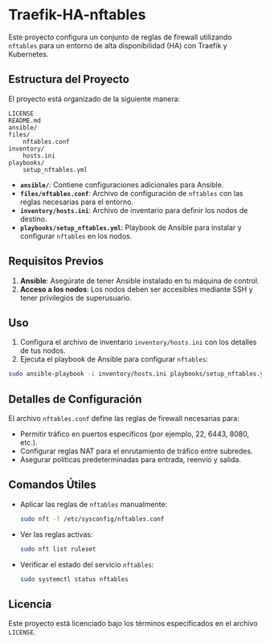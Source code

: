 # Traefik-HA-nftables

Este proyecto configura un conjunto de reglas de firewall utilizando `nftables` para un entorno de alta disponibilidad (HA) con Traefik y Kubernetes.

## Estructura del Proyecto

El proyecto está organizado de la siguiente manera:

```plaintext
LICENSE
README.md
ansible/
files/
    nftables.conf
inventory/
    hosts.ini
playbooks/
    setup_nftables.yml
```

- **`ansible/`**: Contiene configuraciones adicionales para Ansible.
- **`files/nftables.conf`**: Archivo de configuración de `nftables` con las reglas necesarias para el entorno.
- **`inventory/hosts.ini`**: Archivo de inventario para definir los nodos de destino.
- **`playbooks/setup_nftables.yml`**: Playbook de Ansible para instalar y configurar `nftables` en los nodos.

## Requisitos Previos

1. **Ansible**: Asegúrate de tener Ansible instalado en tu máquina de control.
2. **Acceso a los nodos**: Los nodos deben ser accesibles mediante SSH y tener privilegios de superusuario.

## Uso

1. Configura el archivo de inventario `inventory/hosts.ini` con los detalles de tus nodos.
2. Ejecuta el playbook de Ansible para configurar `nftables`:

```bash
sudo ansible-playbook -i inventory/hosts.ini playbooks/setup_nftables.yml
```

## Detalles de Configuración

El archivo `nftables.conf` define las reglas de firewall necesarias para:

- Permitir tráfico en puertos específicos (por ejemplo, 22, 6443, 8080, etc.).
- Configurar reglas NAT para el enrutamiento de tráfico entre subredes.
- Asegurar políticas predeterminadas para entrada, reenvío y salida.

## Comandos Útiles

- Aplicar las reglas de `nftables` manualmente:

  ```bash
  sudo nft -f /etc/sysconfig/nftables.conf
  ```

- Ver las reglas activas:

  ```bash
  sudo nft list ruleset
  ```

- Verificar el estado del servicio `nftables`:

  ```bash
  sudo systemctl status nftables
  ```

## Licencia

Este proyecto está licenciado bajo los términos especificados en el archivo `LICENSE`.
